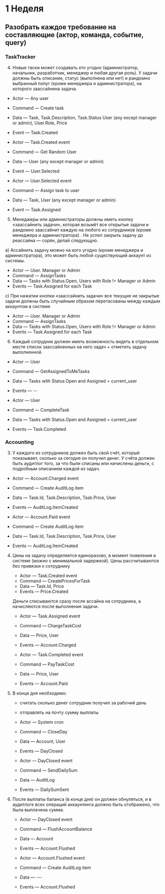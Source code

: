 # 1 Неделя
## Разобрать каждое требование на составляющие (актор, команда, событие, query)
### TaskTracker

4. Новые таски может создавать кто угодно (администратор, начальник, разработчик, менеджер и любая другая роль). У задачи должны быть описание, статус (выполнена или нет) и рандомно выбранный попуг (кроме менеджера и администратора), на которого заассайнена задача.

- Actor — Any user 
- Command — Create task
- Data — Task, Task.Description, Task.Status User (any except manager or admin), User.Role, Price
- Event — Task.Created
	 
- Actor — Task.Created event
- Command — Get Random User
- Data — User (any except manager or admin)
- Event — User.Selected

- Actor — User.Selected event
- Command — Assign task to user
- Data — Task, User (any except manager or admin)
- Event — Task.Assigned


5. Менеджеры или администраторы должны иметь кнопку «заассайнить задачи», которая возьмёт все открытые задачи и рандомно заассайнит каждую на любого из сотрудников (кроме менеджера и администратора) . Не успел закрыть задачу до реассайна — сорян, делай следующую.

a) Ассайнить задачу можно на кого угодно (кроме менеджера и администратора), это может быть любой существующий аккаунт из системы.

- Actor — User. Manager or Admin
- Command — AssignTasks
- Data — Tasks with Status.Open, Users with Role != Manager or Admin
- Events — Task.Assigned for each Task

c) При нажатии кнопки «заассайнить задачи» все текущие не закрытые задачи должны быть случайным образом перетасованы между каждым аккаунтом в системе
- Actor — User. Manager or Admin
- Command — AssignTasks
- Data — Tasks with Status.Open, Users with Role != Manager or Admin
- Events — Task.Assigned for each Task

6. Каждый сотрудник должен иметь возможность видеть в отдельном месте список заассайненных на него задач + отметить задачу выполненной.

- Actor — User
- Command — GetAssignedToMeTasks
- Data — Tasks with Status.Open and Assigned = current_user
- Events — --

- Actor — User
- Command — CompleteTask
- Data — Tasks with Status.Open and Assigned = current_user
- Events — Task.Completed

### Accounting

3. У каждого из сотрудников должен быть свой счёт, который показывает, сколько за сегодня он получил денег. У счёта должен быть аудитлог того, за что были списаны или начислены деньги, с подробным описанием каждой из задач.

- Actor — Account.Charged event
- Command — Create AuditLog item
- Data — Task.Id, Task.Description, Task.Price, User
- Events — AuditLog.ItemCreated

- Actor — Account.Paid event
- Command — Create AuditLog item
- Data — Task.Id, Task.Description, Task.Price, User
- Events — AuditLog.ItemCreated

4. Цены на задачу определяется единоразово, в момент появления в системе (можно с минимальной задержкой). Цены рассчитываются без привязки к сотруднику

	- Actor — Task.Created event
	- Command — CreatePricesForTask
	- Data — Task.Id, Price
	- Events — Price.Created

	Деньги списываются сразу после ассайна на сотрудника, а начисляются после выполнения задачи.

	- Actor — Task.Assigned event
	- Command — ChargeTaskCost
	- Data — Price, User
	- Events — Account.Charged
	
	- Actor — Task.Completed event
	- Command — PayTaskCost
	- Data — Price, User
	- Events — Account.Paid


6. В конце дня необходимо:
	- считать сколько денег сотрудник получил за рабочий день
	- отправлять на почту сумму выплаты

	- Actor — System cron
	- Command — CloseDay
	- Data — Account, User
	- Events — DayClosed

	- Actor — DayClosed event
	- Command — SendDailySum
	- Data — AuditLog
	- Events — DailySumSent

7. После выплаты баланса (в конце дня) он должен обнуляться, и в аудитлоге всех операций аккаунтинга должно быть отображено, что была выплачена сумма.

	- Actor — DayClosed event
	- Command — FlushAccountBalance
	- Data — Account
	- Events — Account.Flushed

	- Actor — Account.Flushed event
	- Command — Create AuditLog item
	- Data — ---
	- Events — Account.Flushed